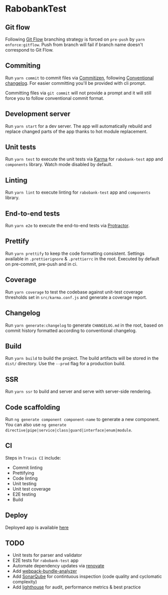 # RabobankTest

## Git flow

Following [Git Flow](https://nvie.com/posts/a-successful-git-branching-model/) branching strategy is forced
on `pre-push` by `yarn enforce:gitflow`. Push from branch will fail if branch name doesn't correspond to Git Flow.

## Commiting

Run `yarn commit` to commit files via [Commitizen](https://github.com/commitizen/cz-cli),
following [Conventional changelog](https://github.com/conventional-changelog/conventional-changelog).
For easier committing you'll be provided with cli prompt.

Committing files via `git commit` will not provide a prompt and it will still force you to follow conventional commit format.

## Development server

Run `yarn start` for a dev server. The app will automatically rebuild and replace changed parts of the app thanks to hot module replacement.

## Unit tests

Run `yarn test` to execute the unit tests via [Karma](https://karma-runner.github.io) for `rabobank-test` app and `components` library. Watch mode disabled by default.

## Linting

Run `yarn lint` to execute linting for `rabobank-test` app and `components` library.

## End-to-end tests

Run `yarn e2e` to execute the end-to-end tests via [Protractor](http://www.protractortest.org/).

## Prettify

Run `yarn prettify` to keep the code formatting consistent. Settings available in `.prettierignore` & `.prettierrc` in the root.
Executed by default on pre-commit, pre-push and in ci.

## Coverage

Run `yarn coverage` to test the codebase against unit-test coverage thresholds set in `src/karma.conf.js` and generate a coverage report.

## Changelog

Run `yarn generate:changelog` to generate `CHANGELOG.md` in the root, based on commit history formatted according to conventional changelog.

## Build

Run `yarn build` to build the project. The build artifacts will be stored in the `dist/` directory. Use the `--prod` flag for a production build.

## SSR

Run `yarn ssr` to build and server and serve with server-side rendering.

## Code scaffolding

Run `ng generate component component-name` to generate a new component. You can also use `ng generate directive|pipe|service|class|guard|interface|enum|module`.

## CI

Steps in `Travis CI` include:

- Commit linting
- Prettifying
- Code linting
- Unit testing
- Unit test coverage
- E2E testing
- Build

## Deploy

Deployed app is available [here](https://nongrata081.github.io/rabobank-test/)

## TODO

- Unit tests for parser and validator
- E2E tests for `rabobank-test` app
- Automate dependency updates via [renovate](https://github.com/renovatebot/renovate)
- Add [webpack-bundle-analyzer](https://github.com/webpack-contrib/webpack-bundle-analyzer)
- Add [SonarQube](https://github.com/SonarSource/sonarqube) for contintuous inspection (code quality and cyclomatic complexity)
- Add [lighthouse](https://github.com/GoogleChrome/lighthouse) for audit, performance metrics & best practice
